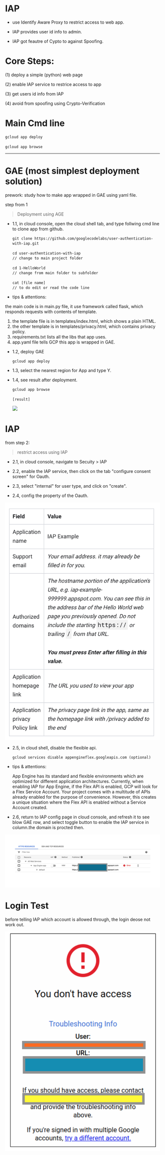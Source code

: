 # IAP

* use Identify Aware Proxy to restrict access to web app.

* IAP provides user id info to admin.

* IAP got feautre of Cypto to against Spoofing.

# Core Steps:

(1) deploy a simple (python) web page

(2) enable IAP service to restrice access to app

(3) get users id info from IAP

(4) avoid from spoofing using Crypto-Verification

# Main Cmd line

    gcloud app deploy
    
    gcloud app browse

---------

# GAE (most simplest deployment solution)

prework: study how to make app wrapped in GAE using yaml file.

step from 1

> Deployment using AGE

* 1.1, in cloud console, open the cloud shell tab, and type follwing cmd line to clone app from github.

      git clone https://github.com/googlecodelabs/user-authentication-with-iap.git
      
      cd user-authentication-with-iap
      // change to main project folder
      
      cd 1-HelloWorld
      // change from main folder to subfolder
      
      cat [file name]
      // to do edit or read the code line
      
* tips & attentions:

the main code is in main.py file, it use framework called flask, which responds requests with contents of template.

1. the template file is in templates/index.html, which shows a plain HTML.
2. the other template is in templates/privacy.html, which contains privacy policy.
3. requirements.txt lists all the libs that app uses.
4. app.yaml file tells GCP this app is wrapped in GAE.

* 1.2, deploy GAE

      gcloud app deploy
      
* 1.3, select the nearest region for App and type Y.

* 1.4, see result after deployment.

      gcloud app browse
      
      [result]
      
    ![](https://cdn.qwiklabs.com/BUrEJObysrNmE%2FqmU234RAj3kMiAvwOswH%2FAmSdJ%2FNY%3D)

# IAP

from step 2:

> restrict access using IAP

* 2.1, in cloud console, navigate to Secuity > IAP

* 2.2, enable the IAP service, then click on the tab "configure consent screen" for Oauth.

* 2.3, select "internal" for user type, and click on "create".

* 2.4, config the property of the Oauth.

 ![](https://raw.githubusercontent.com/QueenieCplusplus/IAP/main/oauth_val.png)

* 2.5, in cloud shell, disable the flexible api.

      gcloud services disable appengineflex.googleapis.com (optional)
      
* tips & attentions:

    App Engine has its standard and flexible environments which are optimized for different application architectures. Currently, when enabling IAP for App Engine, if the Flex API is enabled, GCP will look for a Flex Service Account. Your project comes with a multitude of APIs already enabled for the purpose of convenience. However, this creates a unique situation where the Flex API is enabled without a Service Account created.
    
* 2.6, return to IAP config page in cloud console, and refresh it to see blow GAE row, and select toggle button to enable the IAP service in column.the domain is procted then.

 ![](https://raw.githubusercontent.com/QueenieCplusplus/IAP/main/protect%20http%20resources.png)

# Login Test

before telling IAP which account is allowed through,
the login deose not work out.

![](https://raw.githubusercontent.com/QueenieCplusplus/IAP/main/login%20test.png)
